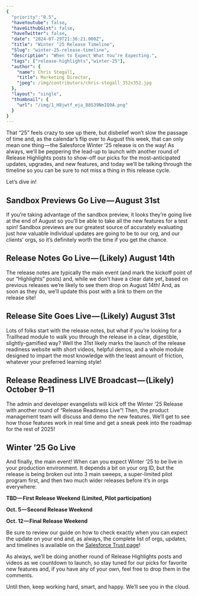```yaml
---
{
  "priority":"0.5",
  "haveYoutube": false,
  "haveGithubGist": false,
  "haveTwitter": false,
  "date": "2024-07-29T21:36:21.000Z",
  "title": "Winter ’25 Release Timeline",
  "Slug": "winter-25-release-timeline",
  "description": "When to Expect What You’re Expecting.",
  "tags": ["release-highlights","winter-25"],
  "author": {
    "name": Chris Stegall,
    "title": Marketing Director,
    "jpeg": /img/contributors/chris-stegall_352x352.jpg
  },
  "layout": "single",
  "thumbnail": {
    "url": "/img/1_H8jwtf_eja_B8S39NmIQ9A.png"
  }
}
---
```


That “25” feels crazy to see up there, but disbelief won’t slow the passage of time and, as the calendar’s flip over to August this week, that can only mean one thing — the Salesforce Winter ’25 release is on the way! As always, we’ll be peppering the lead-up to launch with another round of Release Highlights posts to show-off our picks for the most-anticipated updates, upgrades, and new features, and today we’ll be talking through the timeline so you can be sure to not miss a thing in this release cycle.

Let’s dive in!

## Sandbox Previews Go Live — August 31st

If you’re taking advantage of the sandbox preview, it looks they’re going live at the end of August so you’ll be able to take all the new features for a test spin! Sandbox previews are our greatest source of accurately evaluating just how valuable individual updates are going to be to our org, and our clients’ orgs, so it’s definitely worth the time if you get the chance.

## Release Notes Go Live — (Likely) August 14th

The release notes are typically the main event (and mark the kickoff point of our “Highlights” posts) and, while we don’t have a clear date yet, based on previous releases we’re likely to see them drop on August 14th! And, as soon as they do, we’ll update this post with a link to them on the release site!

## Release Site Goes Live — (Likely) August 31st

Lots of folks start with the release notes, but what if you’re looking for a Trailhead module to walk you through the release in a clear, digestible, slightly-gamified way? Well the 31st likely marks the launch of the release readiness website with short videos, helpful demos, and a whole module designed to impart the most knowledge with the least amount of friction, whatever your preferred learning style!

## Release Readiness LIVE Broadcast — (Likely) October 9–11

The admin and developer evangelists will kick off the Winter ’25 Release with another round of “Release Readiness Live”! Then, the product management team will discuss and demo the new features. We’ll get to see how those features work in real time and get a sneak peek into the roadmap for the rest of 2025!

## Winter ’25 Go Live

And finally, the main event! When can you expect Winter ’25 to be live in your production environment. It depends a bit on your org ID, but the release is being broken out into 3 main sweeps, a super-limited pilot program first, and then two much wider releases before it’s in orgs everywhere:

**TBD — First Release Weekend (Limited, Pilot participation)**

**Oct. 5 — Second Release Weekend**

**Oct. 12 — Final Release Weekend**

Be sure to review our guide on how to check exactly when you can expect the update on your end and, as always, the complete list of orgs, updates, and timelines is available on the [Salesforce Trust page](https://www.salesforce.com/blog/winter-22-sandbox-preview/#:~:text=gets%20upgraded.%20Our-,Trust,-page%20has%20the)!

As always, we’ll be doing another round of Release Highlights posts and videos as we countdown to launch, so stay tuned for our picks for favorite new features and, if you have any of your own, feel free to drop them in the comments.

Until then, keep working hard, smart, and happy. We’ll see you in the cloud.
